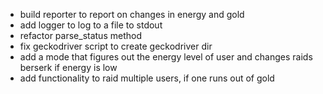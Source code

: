 - build reporter to report on changes in energy and gold
- add logger to log to a file to stdout
- refactor parse_status method
- fix geckodriver script to create geckodriver dir 
- add a mode that figures out the energy level of user and changes raids berserk if energy is low
- add functionality to raid multiple users, if one runs out of gold
